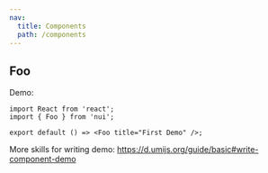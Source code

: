 ```yaml
---
nav:
  title: Components
  path: /components
---
```


## Foo

Demo:

```tsx
import React from 'react';
import { Foo } from 'nui';

export default () => <Foo title="First Demo" />;
```

More skills for writing demo: https://d.umijs.org/guide/basic#write-component-demo
